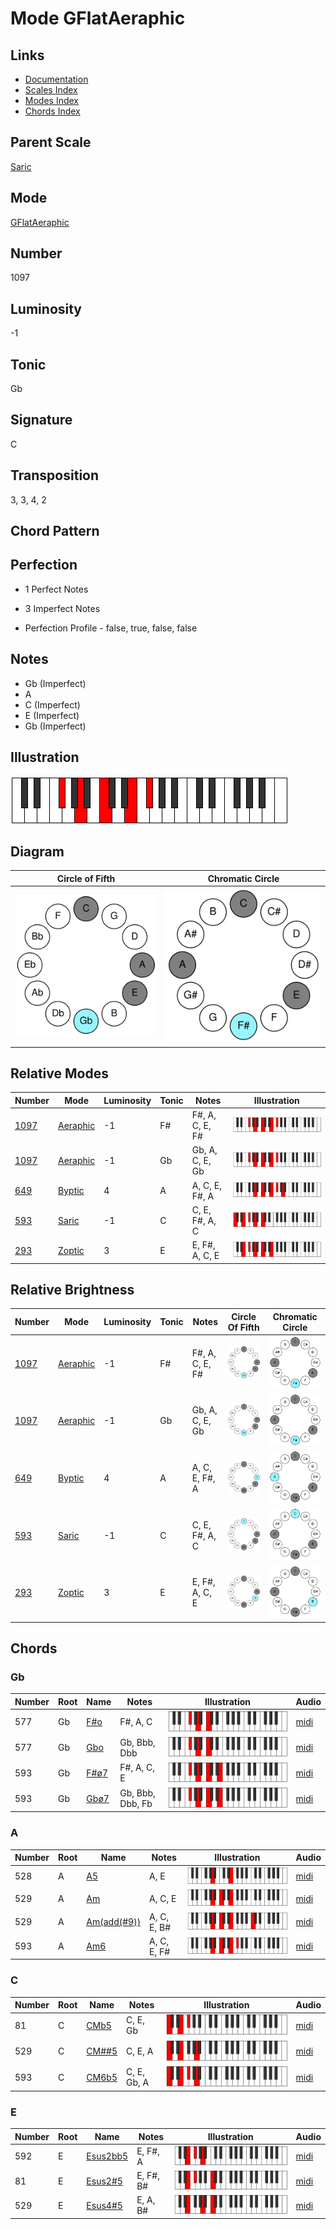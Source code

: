 # Mode GFlatAeraphic

## Links

- [Documentation](README.md)
- [Scales Index](Scales.md)
- [Modes Index](Modes.md)
- [Chords Index](Chords.md)

## Parent Scale

[Saric](ScaleSaric.md)

## Mode

[GFlatAeraphic](ModeGFlatAeraphic.md)

## Number

1097

## Luminosity

-1

## Tonic

Gb

## Signature

C

## Transposition

3, 3, 4, 2

## Chord Pattern



## Perfection

 - 1 Perfect Notes

 - 3 Imperfect Notes

 - Perfection Profile - false, true, false, false

## Notes

- Gb (Imperfect)
- A
- C (Imperfect)
- E (Imperfect)
- Gb (Imperfect)

## Illustration

![GFlatAeraphic](ModeGFlatAeraphic.png)

## Diagram

| Circle of Fifth | Chromatic Circle |
|-----------------|------------------|
| ![GFlatAeraphic](CircleOfFifthModeGFlatAeraphic.svg) | ![GFlatAeraphic](ChromaticCircleModeGFlatAeraphic.svg) |
## Relative Modes

| Number | Mode | Luminosity | Tonic | Notes | Illustration |
|--------|------|------------|-------|-------|--------------|
| [1097](https://ianring.com/musictheory/scales/1097) | [Aeraphic](ModeAeraphic.md) | -1 | F# | F#, A, C, E, F# | ![FSharpAeraphic](ModeFSharpAeraphic.png) |
| [1097](https://ianring.com/musictheory/scales/1097) | [Aeraphic](ModeAeraphic.md) | -1 | Gb | Gb, A, C, E, Gb | ![GFlatAeraphic](ModeGFlatAeraphic.png) |
| [649](https://ianring.com/musictheory/scales/649) | [Byptic](ModeByptic.md) | 4 | A | A, C, E, F#, A | ![ANaturalByptic](ModeANaturalByptic.png) |
| [593](https://ianring.com/musictheory/scales/593) | [Saric](ModeSaric.md) | -1 | C | C, E, F#, A, C | ![CNaturalSaric](ModeCNaturalSaric.png) |
| [293](https://ianring.com/musictheory/scales/293) | [Zoptic](ModeZoptic.md) | 3 | E | E, F#, A, C, E | ![ENaturalZoptic](ModeENaturalZoptic.png) |
## Relative Brightness

| Number | Mode | Luminosity | Tonic | Notes | Circle Of Fifth | Chromatic Circle |
|--------|------|------------|-------|-------|-----------------|------------------|
| [1097](https://ianring.com/musictheory/scales/1097) | [Aeraphic](ModeAeraphic.md) | -1 | F# | F#, A, C, E, F# | ![FSharpAeraphic](CircleOfFifthModeFSharpAeraphic.svg) | ![FSharpAeraphic](ChromaticCircleModeFSharpAeraphic.svg) |
| [1097](https://ianring.com/musictheory/scales/1097) | [Aeraphic](ModeAeraphic.md) | -1 | Gb | Gb, A, C, E, Gb | ![GFlatAeraphic](CircleOfFifthModeGFlatAeraphic.svg) | ![GFlatAeraphic](ChromaticCircleModeGFlatAeraphic.svg) |
| [649](https://ianring.com/musictheory/scales/649) | [Byptic](ModeByptic.md) | 4 | A | A, C, E, F#, A | ![ANaturalByptic](CircleOfFifthModeANaturalByptic.svg) | ![ANaturalByptic](ChromaticCircleModeANaturalByptic.svg) |
| [593](https://ianring.com/musictheory/scales/593) | [Saric](ModeSaric.md) | -1 | C | C, E, F#, A, C | ![CNaturalSaric](CircleOfFifthModeCNaturalSaric.svg) | ![CNaturalSaric](ChromaticCircleModeCNaturalSaric.svg) |
| [293](https://ianring.com/musictheory/scales/293) | [Zoptic](ModeZoptic.md) | 3 | E | E, F#, A, C, E | ![ENaturalZoptic](CircleOfFifthModeENaturalZoptic.svg) | ![ENaturalZoptic](ChromaticCircleModeENaturalZoptic.svg) |

## Chords

### Gb

| Number | Root | Name | Notes | Illustration | Audio |
|--------|------|------|-------|--------------|-------|
| 577 | Gb | [F#o](ChordFSharpDiminished.md) | F#, A, C | ![F#o](ChordFSharpDiminishedRootPosition.png) | [midi](ChordFSharpDiminishedRootPosition.mid) |
| 577 | Gb | [Gbo](ChordGFlatDiminished.md) | Gb, Bbb, Dbb | ![Gbo](ChordGFlatDiminishedRootPosition.png) | [midi](ChordGFlatDiminishedRootPosition.mid) |
| 593 | Gb | [F#ø7](ChordFSharpHalfDiminishedSeventh.md) | F#, A, C, E | ![F#ø7](ChordFSharpHalfDiminishedSeventhRootPosition.png) | [midi](ChordFSharpHalfDiminishedSeventhRootPosition.mid) |
| 593 | Gb | [Gbø7](ChordGFlatHalfDiminishedSeventh.md) | Gb, Bbb, Dbb, Fb | ![Gbø7](ChordGFlatHalfDiminishedSeventhRootPosition.png) | [midi](ChordGFlatHalfDiminishedSeventhRootPosition.mid) |

### A

| Number | Root | Name | Notes | Illustration | Audio |
|--------|------|------|-------|--------------|-------|
| 528 | A | [A5](ChordANaturalPowerChord.md) | A, E | ![A5](ChordANaturalPowerChordRootPosition.png) | [midi](ChordANaturalPowerChordRootPosition.mid) |
| 529 | A | [Am](ChordANaturalMinor.md) | A, C, E | ![Am](ChordANaturalMinorRootPosition.png) | [midi](ChordANaturalMinorRootPosition.mid) |
| 529 | A | [Am(add(#9))](ChordANaturalMinorAddSharpNinth.md) | A, C, E, B# | ![Am(add(#9))](ChordANaturalMinorAddSharpNinthRootPosition.png) | [midi](ChordANaturalMinorAddSharpNinthRootPosition.mid) |
| 593 | A | [Am6](ChordANaturalMinorSixth.md) | A, C, E, F# | ![Am6](ChordANaturalMinorSixthRootPosition.png) | [midi](ChordANaturalMinorSixthRootPosition.mid) |

### C

| Number | Root | Name | Notes | Illustration | Audio |
|--------|------|------|-------|--------------|-------|
| 81 | C | [CMb5](ChordCNaturalMajorFlatFifth.md) | C, E, Gb | ![CMb5](ChordCNaturalMajorFlatFifthRootPosition.png) | [midi](ChordCNaturalMajorFlatFifthRootPosition.mid) |
| 529 | C | [CM##5](ChordCNaturalMajorDoubleSharpFifth.md) | C, E, A | ![CM##5](ChordCNaturalMajorDoubleSharpFifthRootPosition.png) | [midi](ChordCNaturalMajorDoubleSharpFifthRootPosition.mid) |
| 593 | C | [CM6b5](ChordCNaturalMajorSixthFlatFifth.md) | C, E, Gb, A | ![CM6b5](ChordCNaturalMajorSixthFlatFifthRootPosition.png) | [midi](ChordCNaturalMajorSixthFlatFifthRootPosition.mid) |

### E

| Number | Root | Name | Notes | Illustration | Audio |
|--------|------|------|-------|--------------|-------|
| 592 | E | [Esus2bb5](ChordENaturalSuspendedSecondDoubleFlatFifth.md) | E, F#, A | ![Esus2bb5](ChordENaturalSuspendedSecondDoubleFlatFifthRootPosition.png) | [midi](ChordENaturalSuspendedSecondDoubleFlatFifthRootPosition.mid) |
| 81 | E | [Esus2#5](ChordENaturalSuspendedSecondSharpFifth.md) | E, F#, B# | ![Esus2#5](ChordENaturalSuspendedSecondSharpFifthRootPosition.png) | [midi](ChordENaturalSuspendedSecondSharpFifthRootPosition.mid) |
| 529 | E | [Esus4#5](ChordENaturalSuspendedFourthSharpFifth.md) | E, A, B# | ![Esus4#5](ChordENaturalSuspendedFourthSharpFifthRootPosition.png) | [midi](ChordENaturalSuspendedFourthSharpFifthRootPosition.mid) |

